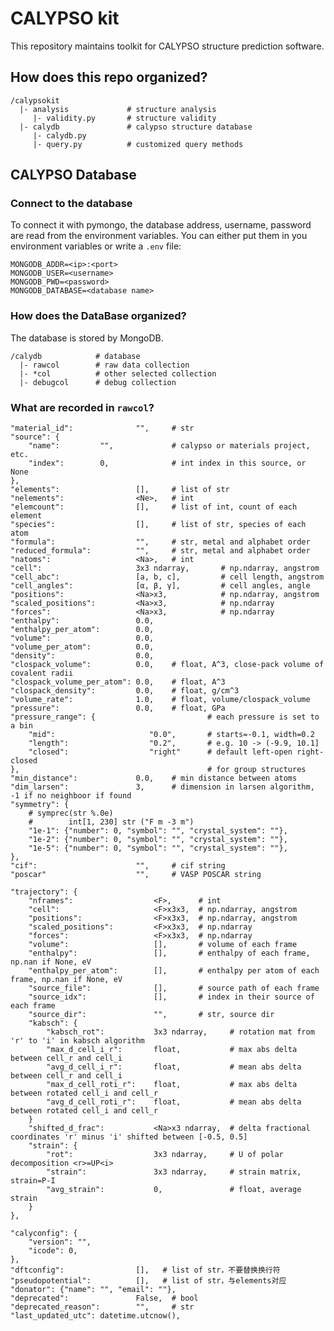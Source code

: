 # CALYPSO kit

This repository maintains toolkit for CALYPSO structure prediction software.

## How does this repo organized?

    /calypsokit
      |- analysis             # structure analysis
         |- validity.py       # structure validity
      |- calydb               # calypso structure database
         |- calydb.py
         |- query.py          # customized query methods

## CALYPSO Database

### Connect to the database

To connect it with pymongo, the database address, username, password are read from
the environment variables. You can either put them in you environment variables or
write a `.env` file:

```properties
MONGODB_ADDR=<ip>:<port>
MONGODB_USER=<username>
MONGODB_PWD=<password>
MONGODB_DATABASE=<database name>
```

### How does the DataBase organized?

The database is stored by MongoDB.

    /calydb            # database
      |- rawcol        # raw data collection
      |- *col          # other selected collection
      |- debugcol      # debug collection

### What are recorded in `rawcol`?


    "material_id":              "",     # str
    "source": {
        "name":         "",             # calypso or materials project, etc.
        "index":        0,              # int index in this source, or None
    },
    "elements":                 [],     # list of str
    "nelements":                <Ne>,   # int
    "elemcount":                [],     # list of int, count of each element
    "species":                  [],     # list of str, species of each atom
    "formula":                  "",     # str, metal and alphabet order
    "reduced_formula":          "",     # str, metal and alphabet order
    "natoms":                   <Na>,   # int
    "cell":                     3x3 ndarray,       # np.ndarray, angstrom
    "cell_abc":                 [a, b, c],         # cell length, angstrom
    "cell_angles":              [α, β, γ],         # cell angles, angle
    "positions":                <Na>x3,            # np.ndarray, angstrom
    "scaled_positions":         <Na>x3,            # np.ndarray
    "forces":                   <Na>x3,            # np.ndarray
    "enthalpy":                 0.0,
    "enthalpy_per_atom":        0.0,
    "volume":                   0.0,
    "volume_per_atom":          0.0,
    "density":                  0.0,
    "clospack_volume":          0.0,    # float, A^3, close-pack volume of covalent radii
    "clospack_volume_per_atom": 0.0,    # float, A^3
    "clospack_density":         0.0,    # float, g/cm^3
    "volume_rate":              1.0,    # float, volume/clospack_volume
    "pressure":                 0.0,    # float, GPa
    "pressure_range": {                         # each pressure is set to a bin
        "mid":                     "0.0",       # starts=-0.1, width=0.2
        "length":                  "0.2",       # e.g. 10 -> (-9.9, 10.1]
        "closed":                  "right"      # default left-open right-closed
    },                                          # for group structures
    "min_distance":             0.0,    # min distance between atoms
    "dim_larsen":               3,      # dimension in larsen algorithm, -1 if no neighboor if found
    "symmetry": {
        # symprec(str %.0e)
        #        int[1, 230] str ("F m -3 m")
        "1e-1": {"number": 0, "symbol": "", "crystal_system": ""},
        "1e-2": {"number": 0, "symbol": "", "crystal_system": ""},
        "1e-5": {"number": 0, "symbol": "", "crystal_system": ""},
    },
    "cif":                      "",     # cif string
    "poscar"                    "",     # VASP POSCAR string

    "trajectory": {
        "nframes":                  <F>,      # int
        "cell":                     <F>x3x3,  # np.ndarray, angstrom
        "positions":                <F>x3x3,  # np.ndarray, angstrom
        "scaled_positions":         <F>x3x3,  # np.ndarray
        "forces":                   <F>x3x3,  # np.ndarray
        "volume":                   [],       # volume of each frame
        "enthalpy":                 [],       # enthalpy of each frame, np.nan if None, eV
        "enthalpy_per_atom":        [],       # enthalpy per atom of each frame, np.nan if None, eV
        "source_file":              [],       # source path of each frame
        "source_idx":               [],       # index in their source of each frame
        "source_dir":               "",       # str, source dir
        "kabsch": {
            "kabsch_rot":           3x3 ndarray,     # rotation mat from 'r' to 'i' in kabsch algorithm
            "max_d_cell_i_r":       float,           # max abs delta between cell_r and cell_i
            "avg_d_cell_i_r":       float,           # mean abs delta between cell_r and cell_i
            "max_d_cell_roti_r":    float,           # max abs delta between rotated cell_i and cell_r
            "avg_d_cell_roti_r":    float,           # mean abs delta between rotated cell_i and cell_r
        }
        "shifted_d_frac":           <Na>x3 ndarray,  # delta fractional coordinates 'r' minus 'i' shifted between [-0.5, 0.5]
        "strain": {
            "rot":                  3x3 ndarray,     # U of polar decomposition <r>=UP<i> 
            "strain":               3x3 ndarray,     # strain matrix, strain=P-I
            "avg_strain":           0,               # float, average strain
        }
    },

    "calyconfig": {
        "version": "",
        "icode": 0,
    },
    "dftconfig":                [],   # list of str，不要替换换行符
    "pseudopotential":          [],   # list of str，与elements对应
    "donator": {"name": "", "email": ""},
    "deprecated":               False,  # bool
    "deprecated_reason":        "",     # str
    "last_updated_utc": datetime.utcnow(),
